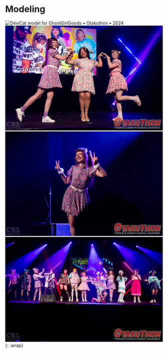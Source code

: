 # Modeling

![DeviCat model for GhostGirlGoods • Otakuthon • 2024](img\model\model_DeviCat_GhostGirlGoods_Otakuthon_2024_001.jpg)
![DeviCat model for GhostGirlGoods • Otakuthon • 2024](img\model\model_DeviCat_GhostGirlGoods_Otakuthon_2024_002.jpg)
![DeviCat model for GhostGirlGoods • Otakuthon • 2024](img\model\model_DeviCat_GhostGirlGoods_Otakuthon_2024_003.jpg)
![DeviCat model for GhostGirlGoods • Otakuthon • 2024](img\model\model_DeviCat_GhostGirlGoods_Otakuthon_2024_004.jpg)
{: .wrap}
